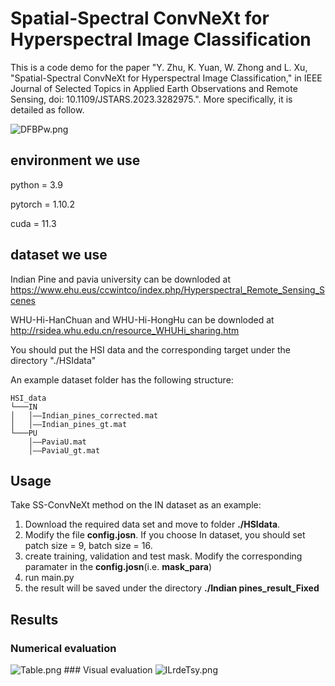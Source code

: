 # Spatial-Spectral ConvNeXt for Hyperspectral Image Classification

This is a code demo for the paper "Y. Zhu, K. Yuan, W. Zhong and L. Xu, "Spatial-Spectral ConvNeXt for Hyperspectral Image Classification," in IEEE Journal of Selected Topics in Applied Earth Observations and Remote Sensing, doi: 10.1109/JSTARS.2023.3282975.". More specifically, it is detailed as follow.

<img src="https://i.328888.xyz/2022/12/25/DFBPw.png" alt="DFBPw.png" border="0" />


## environment we use

python = 3.9

pytorch = 1.10.2

cuda = 11.3

## dataset we use
Indian Pine and pavia university can be downloded at https://www.ehu.eus/ccwintco/index.php/Hyperspectral_Remote_Sensing_Scenes

WHU-Hi-HanChuan and WHU-Hi-HongHu can be downloded at http://rsidea.whu.edu.cn/resource_WHUHi_sharing.htm

You should put the HSI data and the corresponding target under the directory "./HSIdata"

An example dataset folder has the following structure:

```
HSI_data
└───IN
│   │——Indian_pines_corrected.mat
│   │——Indian_pines_gt.mat
└───PU
    │——PaviaU.mat
    │——PaviaU_gt.mat
```

## Usage
Take SS-ConvNeXt method on the IN dataset as an example:

1. Download the required data set and move to folder **./HSIdata**.
2. Modify the file **config.josn**. If you choose In dataset, you should set patch size = 9, batch size = 16.
3. create training, validation and test mask. Modify the corresponding paramater in the **config.josn**(i.e. **mask_para**)
4. run main.py
5. the result will be saved under the directory **./Indian pines_result_Fixed**
## Results
### Numerical evaluation
<img src="https://img1.imgtp.com/2023/06/21/UGp87PAX.png" alt="Table.png" title="Table.png" />
### Visual evaluation
<img src="https://img1.imgtp.com/2023/06/21/ILrdeTsy.png" alt="ILrdeTsy.png" border="0" />
